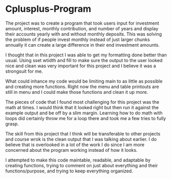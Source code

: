 # Cplusplus-Program


The project was to create a program that took users input for investment amount, interest, monthly contribution, and number of years and display their accounts yearly with and without monthly deposits. This was solving the problem of if people invest monthly instead of just larger chunks annually it can create a large difference in their end investment amounts. 

I thought that in this project I was able to get my formatting done better than usual. Using sset wtidth and fill to make sure the output to the user looked nice and clean was very important for this project and I believe it was a strongsuit for me. 

What could inhance my code would be limiting main to as little as possible and creating more functions. Right now the menu and table printouts are still in menu and I could make those functions and clean it up more.

The pieces of code that I found most challenging for this project was the math at times. I would think that it looked right but then run it against the example output and be off by a slim margin. Learning how to do math with loops did certainly throw me for a loop there and took me a few tries to fully grasp.

The skill from this project that I think will be transferable to other projects and course wrok is the clean output that I was talking about earlier. I do believe that is overlooked in a lot of the work I do since I am more concerned about the program working instead of how it looks.

I attempted to make this code maintable, readable, and adaptable by creating functions, trying to comment on just about everything and their functions/purpose, and trying to keep everything organized.

